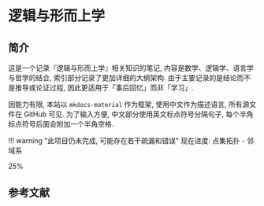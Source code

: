 # 逻辑与形而上学

## 简介
这是一个记录『逻辑与形而上学』相关知识的笔记, 内容是数学、逻辑学、语言学与哲学的结合, 索引部分记录了更加详细的大纲架构. 由于主要记录的是结论而不是推导或论证过程, 因此更适用于「事后回忆」而非「学习」.

因能力有限, 本站以 `mkdocs-material` 作为框架, 使用中文作为描述语言, 所有源文件在 GitHub 可见. 为了输入方便, 中文部分使用英文标点符号分隔句子, 每个半角标点符号后面会附加一个半角空格.

!!! warning "此项目仍未完成, 可能存在若干疏漏和错误"
    <label> 现在进度: 点集拓扑 - 邻域系 </label>
    <div class="progress-container">
        <div class="progress-percentage" style="width: 25%;"> 25% </div>
    </div>

## 参考文献

<div class="ref"> </div>

<style>
.ref {
    display: flex;
    flex-direction: column;
}

.entry {
    display: flex;
    flex-direction: row;
}

.index {
    min-width: 2.4em;
    font-weight: 600;
}
.index:before {
    content: "[";
}
.index:after {
    content: "]";
}

.value {
    flex-grow: 1;
}
</style>

<script>
const entryList = [
    // PART I
    "蔡曙山.认知科学导论[M]. 人民出版社:北京, 2021:1-697.",
    "华东师范大学哲学系逻辑学教研室.形式逻辑[M]. 华东师大出版社:上海, 2016:1-193.",
    "[英]Julian Baggini, [美]Peter S. Fosl.简单的哲学[M]. 陶涛,译. 中国人民大学出版社:北京, 2016:1-266.",
    "Robin Turner,Nick Nicholas.Lojban For Beginners[EB/OL].",
    // PART II
    "蔡曙山,邹崇理.自然语言形式理论研究[M]. 人民出版社:北京, 2010:1-604.",
    "陈波.逻辑哲学[M]. 北京大学出版社:北京, 2006:1-364.",
    "黄敏.分析哲学导论[M]. 中山大学出版社:广州, 2009:1-362.",
    "[美]Stewart Shapiro.数学哲学：对数学的思考[M]. 郝兆宽,杨睿之,译. 复旦大学出版社:上海, 2009:1-281.",
    // PART III
    "汪芳庭.数学基础[M]. 高等教育出版社:北京, 2018:1-271.",
    "汪芳庭.数理逻辑[M]. 中国科学技术大学出版社:合肥, 2010:1-188.",
    "郝兆宽,杨睿之,杨跃.数理逻辑：证明及其限度[M]. 复旦大学出版社:上海, 2020:1-243.",
    "[美]Michael Sipser.计算理论导引[M]. 唐常杰,陈鹏,向勇,刘齐宏,译. 机械工业出版社:北京, 2006:155-220",
    "Graham Priest.An Introduction to Non-Classical Logic: from if to is[M]. Cambridge University Press:Cambridge, 2008:1-583.",
    // PART IV
    "John Stillwell.Reverse Mathematics: Proofs from the Inside out[M]. Princeton University Press:Oxford, 2018:1-167",
    "熊金城.点集拓扑讲义[M]. 高等教育出版社:北京, 2020:1-162."
];

entryList.forEach((item, index) => {
    const newEntry = document.createElement("div");
    const newValue = document.createElement("div");
    const newIndex = document.createElement("div");
    newEntry.className = "entry";
    newValue.className = "value";
    newIndex.className = "index";
    newValue.innerText = item;
    newIndex.innerText = index + 1;
    newEntry.append(newIndex);
    newEntry.append(newValue);
    document.querySelector(".ref").append(newEntry);
});
</script>
